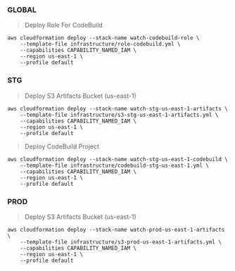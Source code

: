 ### GLOBAL ###

> Deploy Role For CodeBuild
```
aws cloudformation deploy --stack-name watch-codebuild-role \
	--template-file infrastructure/role-codebuild.yml \
	--capabilities CAPABILITY_NAMED_IAM \
	--region us-east-1 \
	--profile default
```

### STG ###

> Deploy S3 Artifacts Bucket (us-east-1)
```
aws cloudformation deploy --stack-name watch-stg-us-east-1-artifacts \
	--template-file infrastructure/s3-stg-us-east-1-artifacts.yml \
	--capabilities CAPABILITY_NAMED_IAM \
	--region us-east-1 \
	--profile default
```

> Deploy CodeBuild Project
```
aws cloudformation deploy --stack-name watch-stg-us-east-1-codebuild \
	--template-file infrastructure/codebuild-stg-us-east-1.yml \
	--capabilities CAPABILITY_NAMED_IAM \
	--region us-east-1 \
	--profile default
```

### PROD ###

> Deploy S3 Artifacts Bucket (us-east-1)
```
aws cloudformation deploy --stack-name watch-prod-us-east-1-artifacts \
	--template-file infrastructure/s3-prod-us-east-1-artifacts.yml \
	--capabilities CAPABILITY_NAMED_IAM \
	--region us-east-1 \
	--profile default
```